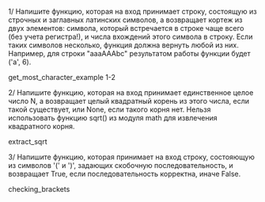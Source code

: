 
   1/ Напишите функцию, которая на вход принимает строку, 
состоящую из строчных и заглавных латинских символов, а возвращает 
кортеж из двух элементов: символа, который встречается в строке чаще
всего (без учета регистра!), и числа вхождений этого символа в строку.
Если таких символов несколько, функция должна вернуть любой из них.
Например, для строки "aaaAAAbc" результатом работы функции будет
('a', 6).

   get_most_character_example 1-2
   
   2/ Напишите функцию, которая на вход принимает единственное целое
число N, а возвращает целый квадратный корень из этого числа, если
такой существует, или None, если такого корня нет. Нельзя использовать
функцию sqrt() из модуля math для извлечения квадратного корня.

   extract_sqrt
    
   3/ Напишите функцию, которая принимает на вход строку, состояющую
из символов '(' и ')', задающих скобочную последовательность, и
возвращает True, если последовательность корректна, иначе False.

   checking_brackets
